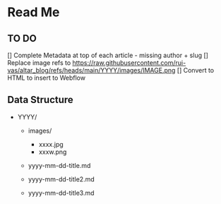 
# Read Me

## TO DO 
[] Complete Metadata at top of each article - missing author + slug
[] Replace image refs to https://raw.githubusercontent.com/rui-vas/altar_blog/refs/heads/main/YYYY/images/IMAGE.png
[] Convert to HTML to insert to Webflow

## Data Structure
- YYYY/
    - images/
        - xxxx.jpg
        - xxxw.png
    
    - yyyy-mm-dd-title.md
    - yyyy-mm-dd-title2.md
    - yyyy-mm-dd-title3.md